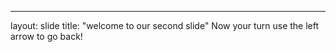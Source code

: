 ---
layout: slide
title: "welcome to our second slide"
Now your turn
use the left arrow to go back!
